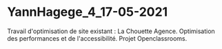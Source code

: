 # YannHagege_4_17-05-2021

Travail d'optimisation de site existant : La Chouette Agence. Optimisation des performances et de l'accessibilité.
Projet Openclassrooms.